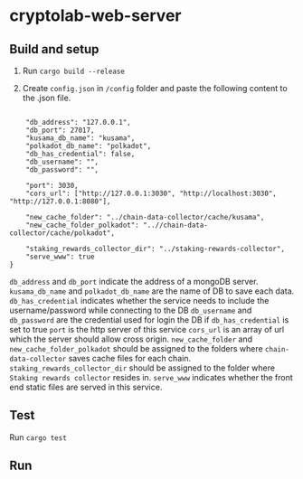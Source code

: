 # cryptolab-web-server

## Build and setup

1. Run `cargo build --release`

2. Create ```config.json``` in ```/config``` folder
and paste the following content to the .json file.

```json=

    "db_address": "127.0.0.1",
    "db_port": 27017,
    "kusama_db_name": "kusama",
    "polkadot_db_name": "polkadot",
    "db_has_credential": false,
    "db_username": "",
    "db_password": "",

    "port": 3030,
    "cors_url": ["http://127.0.0.1:3030", "http://localhost:3030", "http://127.0.0.1:8080"],

    "new_cache_folder": "../chain-data-collector/cache/kusama",
    "new_cache_folder_polkadot": "..//chain-data-collector/cache/polkadot",

    "staking_rewards_collector_dir": "../staking-rewards-collector",
    "serve_www": true
}
```

`db_address` and `db_port` indicate the address of a mongoDB server.
`kusama_db_name` and `polkadot_db_name` are the name of DB to save each data.
`db_has_credential` indicates whether the service needs to include the username/password while connecting to the DB
`db_username` and `db_password` are the credential used for login the DB if `db_has_credential` is set to true
`port` is the http server of this service
`cors_url` is an array of url which the server should allow cross origin.
`new_cache_folder` and `new_cache_folder_polkadot` should be assigned to the folders where `chain-data-collector` saves cache files for each chain.
`staking_rewards_collector_dir` should be assigned to the folder where `Staking rewards collector` resides in.
`serve_www` indicates whether the front end static files are served in this service.

## Test

Run `cargo test`

## Run

